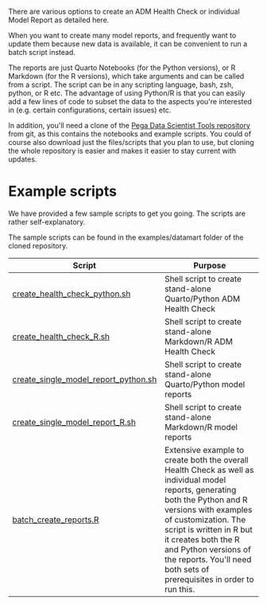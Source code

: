 There are various options to create an ADM Health Check or individual Model Report as detailed here.

When you want to create many model reports, and frequently want to update them because new data is available, it can be convenient to run a batch script instead.

The reports are just Quarto Notebooks (for the Python versions), or R Markdown (for the R versions), which take arguments and can be called from a script. The script can be in any scripting language, bash, zsh, python, or R etc. The advantage of using Python/R is that you can easily add a few lines of code to subset the data to the aspects you're interested in (e.g. certain configurations, certain issues) etc.

In addition, you'll need a clone of the [Pega Data Scientist Tools repository](https://github.com/pegasystems/pega-datascientist-tools) from git, as this contains the notebooks and example scripts. You could of course also download just the files/scripts that you plan to use, but cloning the whole repository is easier and makes it easier to stay current with updates.

# Example scripts

We have provided a few sample scripts to get you going. The scripts are rather self-explanatory.

The sample scripts can be found in the examples/datamart folder of the cloned repository.

|Script|Purpose|
|---|---|
|[create_health_check_python.sh](https://github.com/pegasystems/pega-datascientist-tools/blob/master/examples/datamart/create_health_check_python.sh)|Shell script to create stand-alone Quarto/Python ADM Health Check|
|[create_health_check_R.sh](https://github.com/pegasystems/pega-datascientist-tools/blob/master/examples/datamart/create_health_check_R.sh)|Shell script to create stand-alone Markdown/R ADM Health Check|
|[create_single_model_report_python.sh](https://github.com/pegasystems/pega-datascientist-tools/blob/master/examples/datamart/create_single_model_report_python.sh)|Shell script to create stand-alone Quarto/Python model reports|
|[create_single_model_report_R.sh](https://github.com/pegasystems/pega-datascientist-tools/blob/master/examples/datamart/create_single_model_report_R.sh)|Shell script to create stand-alone Markdown/R model reports|
|[batch_create_reports.R](https://github.com/pegasystems/pega-datascientist-tools/blob/master/examples/datamart/batch_create_reports.R)|Extensive example to create both the overall Health Check as well as individual model reports, generating both the Python and R versions with examples of customization. The script is written in R but it creates both the R and Python versions of the reports. You'll need both sets of prerequisites in order to run this.|








